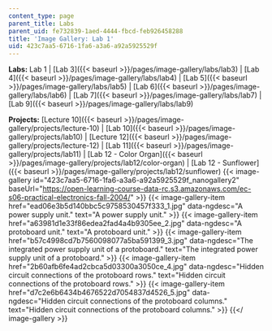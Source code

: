 ```yaml
---
content_type: page
parent_title: Labs
parent_uid: fe732839-1aed-4444-fbcd-feb926458288
title: 'Image Gallery: Lab 1'
uid: 423c7aa5-6716-1fa6-a3a6-a92a5925529f
---
```


**Labs:** Lab 1 | [Lab 3]({{< baseurl >}}/pages/image-gallery/labs/lab3) | [Lab 4]({{< baseurl >}}/pages/image-gallery/labs/lab4) | [Lab 5]({{< baseurl >}}/pages/image-gallery/labs/lab5) | [Lab 6]({{< baseurl >}}/pages/image-gallery/labs/lab6) | [Lab 7]({{< baseurl >}}/pages/image-gallery/labs/lab7) | [Lab 9]({{< baseurl >}}/pages/image-gallery/labs/lab9)

**Projects:** [Lecture 10]({{< baseurl >}}/pages/image-gallery/projects/lecture-10) | [Lab 10]({{< baseurl >}}/pages/image-gallery/projects/lab10) | [Lecture 12]({{< baseurl >}}/pages/image-gallery/projects/lecture-12) | [Lab 11]({{< baseurl >}}/pages/image-gallery/projects/lab11) | [Lab 12 - Color Organ]({{< baseurl >}}/pages/image-gallery/projects/lab12/color-organ) | [Lab 12 - Sunflower]({{< baseurl >}}/pages/image-gallery/projects/lab12/sunflower)
{{< image-gallery id="423c7aa5-6716-1fa6-a3a6-a92a5925529f_nanogallery2" baseUrl="https://open-learning-course-data-rc.s3.amazonaws.com/ec-s06-practical-electronics-fall-2004/" >}}
{{< image-gallery-item href="ead06e3b5d140bbc5c9758530457f333_1.jpg" data-ngdesc="A power supply unit." text="A power supply unit." >}}
{{< image-gallery-item href="a63981d1e33f86edea2fad4a4b9305ee_2.jpg" data-ngdesc="A protoboard unit." text="A protoboard unit." >}}
{{< image-gallery-item href="b57c4998cd7b7560098077a5ba591399_3.jpg" data-ngdesc="The integrated power supply unit of a protoboard." text="The integrated power supply unit of a protoboard." >}}
{{< image-gallery-item href="2b60afb6fe4ad2cbca5d03300a3050ce_4.jpg" data-ngdesc="Hidden circuit connections of the protoboard rows." text="Hidden circuit connections of the protoboard rows." >}}
{{< image-gallery-item href="d7c2e6b6434b4676522d7054837d4526_5.jpg" data-ngdesc="Hidden circuit connections of the protoboard columns." text="Hidden circuit connections of the protoboard columns." >}}
{{</ image-gallery >}}